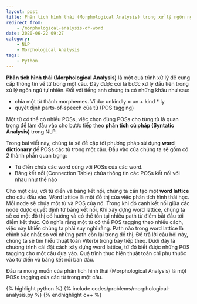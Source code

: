 ```yaml
---
layout: post
title: Phân tích hình thái (Morphological Analysis) trong xử lý ngôn ngữ tự nhiên
redirect_from:
    - /morphological-analysis-of-word
date: 2020-06-22 09:27
category:
    - NLP
    - Morphological Analysis
tags: 
    - Python
---
```

**Phân tích hình thái (Morphological Analysis)** là một quá trình xử lý để cung cấp thông tin về từ
trong một câu. Đây được coi là bước xử lý đầu tiên trong xử lý ngôn ngữ tự nhiên. Đối với tiếng anh chúng ta có những khâu như sau:

- chia một từ thành morphemes. Ví dụ: unkindly = un + kind * ly
- quyết định parts-of-speech của từ (POS tagging)

Một từ có thể có nhiều POSs, việc chọn đúng POSs cho từng từ là quan trọng để làm đầu vào cho
bước tiếp theo **phân tích cú pháp (Syntatic Analysis)** trong NLP.

Trong bài viết này, chúng ta sẽ đề cập tới phương pháp sử dụng **word dictionary** để POSs các
từ trong một câu. Đầu vào của chúng ta sẽ gồm có 2 thành phần quan trọng:
- Từ điển chứa các word cùng với POSs của các word.
- Bảng kết nối (Connection Table) chứa thông tin các POSs kết nối với nhau như thế nào

Cho một câu, với từ điển và bảng kết nối, chúng ta cần tạo một **word lattice** cho câu đầu vào.
Word lattice là một đồ thị của việc phân tích hình thái học. Mỗi node sẽ chứa một từ và POS của nó.
Trong khi đó cạnh kết nối giữa các node được quyết định từ bảng kết nối. Khi xây dựng word lattice, chúng ta sẽ
có một đồ thị có hướng và có thể tồn tại nhiều path từ điểm bắt đầu tới điểm kết thúc.
Có nghĩa rằng một từ có thể POS tagging theo nhiều cách, việc này khiến chúng ta phải suy nghĩ rằng.
Path nào trong word lattice là chính xác nhất so với những path còn lại trong đồ thị. Để trả lời câu hỏi này,
chúng ta sẽ tìm hiểu thuật toán Viterbi trong bày tiếp theo. Dưới đây là chương trình cài đặt cách xây dựng
word lattice, từ đó biết được những POS tagging cho một câu đưa vào. Quá trình thực hiện thuật toán chỉ phụ
thuộc vào từ điển và bảng kết nối ban đầu.

Đầu ra mong muốn của phân tích hình thái (Morphological Analysis) là một POSs tagging của các từ trong một câu.

{% highlight python %}
{% include codes/problems/morphological-analysis.py %}
{% endhighlight c++ %}
